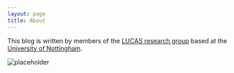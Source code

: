 ```yaml
---
layout: page
title: About
---
```



This blog is written by members of the [LUCAS research group](https://www.nottingham.ac.uk/research/groups/lucas/index.aspx) based at the [University of Nottingham](https://www.nottingham.ac.uk).


![placeholder](https://lucas-uk.github.io/public/images/lenton-hurst-small249x199.jpg "L")



